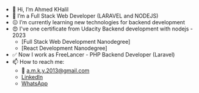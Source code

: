 - 👋 Hi, I’m Ahmed KHalil
- 👀 I’m a Full Stack Web Developer (LARAVEL and NODEJS)
- :confounded: I’m currently learning new technologies for backend development 
- :heart_eyes: I've one certificate from Udacity Backend development with nodejs - 2023
  - [Full Stack Web Development Nanodegree]
  - [React Development Nanodegree]
- :white_check_mark: Now I work as FreeLancer - PHP Backend Developer (Laravel) 
- 📫 How to reach me: 
  - :email: a.m.k.y.2013@gmail.com
  - [LinkedIn](https://www.linkedin.com/in/dev-ahmed-khalil-7466a0284/)
  - [WhatsApp](https://api.whatsapp.com/send/?phone=201024846412&text&type=phone_number&app_absent=0)
